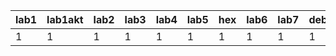 | lab1 | lab1akt | lab2 | lab3 | lab4 | lab5 | hex | lab6 | lab7 | debug7 | lab8/9 | lab10 | lab11 |
|------|---------|------|------|------|------|-----|------|------|--------|--------|-------|-------|
|    1 |       1 |    1 |    1 |    1 |    1 |   1 |    1 |    1 |      1 | pop    | pop   | ?     |
